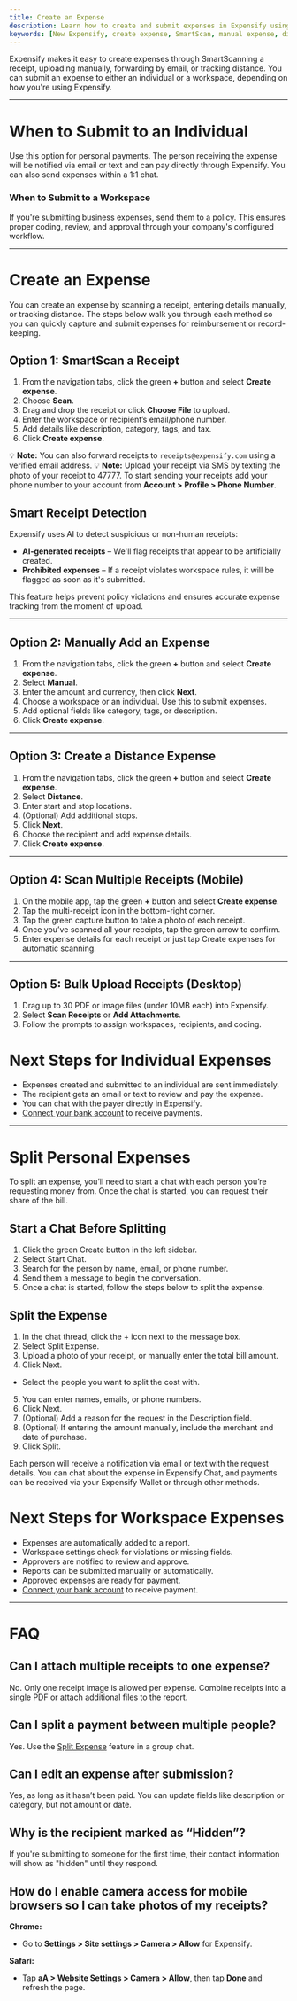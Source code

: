 ```yaml
---
title: Create an Expense
description: Learn how to create and submit expenses in Expensify using SmartScan, manual entry, or distance tracking.
keywords: [New Expensify, create expense, SmartScan, manual expense, distance expense, submit expense, expense report, New Expensify]
---
```



Expensify makes it easy to create expenses through SmartScanning a receipt, uploading manually, forwarding by email, or tracking distance. You can submit an expense to either an individual or a workspace, depending on how you're using Expensify.

---

# When to Submit to an Individual

Use this option for personal payments. The person receiving the expense will be notified via email or text and can pay directly through Expensify. You can also send expenses within a 1:1 chat.

### When to Submit to a Workspace

If you're submitting business expenses, send them to a policy. This ensures proper coding, review, and approval through your company's configured workflow.

---

# Create an Expense

You can create an expense by scanning a receipt, entering details manually, or tracking distance. The steps below walk you through each method so you can quickly capture and submit expenses for reimbursement or record-keeping.

## Option 1: SmartScan a Receipt

1. From the navigation tabs, click the green **+** button and select **Create expense**.
2. Choose **Scan**.
3. Drag and drop the receipt or click **Choose File** to upload.
4. Enter the workspace or recipient’s email/phone number.
5. Add details like description, category, tags, and tax.
6. Click **Create expense**.

💡 **Note:** You can also forward receipts to `receipts@expensify.com` using a verified email address.
💡 **Note:** Upload your receipt via SMS by texting the photo of your receipt to 47777. To start sending your receipts add your phone number to your account from **Account > Profile > Phone Number**.

## Smart Receipt Detection

Expensify uses AI to detect suspicious or non-human receipts:

- **AI-generated receipts** – We'll flag receipts that appear to be artificially created.
- **Prohibited expenses** – If a receipt violates workspace rules, it will be flagged as soon as it's submitted.

This feature helps prevent policy violations and ensures accurate expense tracking from the moment of upload.

---

## Option 2: Manually Add an Expense

1. From the navigation tabs, click the green **+** button and select **Create expense**.
2. Select **Manual**.
3. Enter the amount and currency, then click **Next**.
4. Choose a workspace or an individual. Use this to submit expenses.
5. Add optional fields like category, tags, or description.
6. Click **Create expense**.

---

## Option 3: Create a Distance Expense

1. From the navigation tabs, click the green **+** button and select **Create expense**.
2. Select **Distance**.
3. Enter start and stop locations.
4. (Optional) Add additional stops.
5. Click **Next**.
6. Choose the recipient and add expense details.
7. Click **Create expense**.

---

## Option 4: Scan Multiple Receipts (Mobile)

1. On the mobile app, tap the green **+** button and select **Create expense**.
2. Tap the multi-receipt icon in the bottom-right corner.
3. Tap the green capture button to take a photo of each receipt.
5. Once you’ve scanned all your receipts, tap the green arrow to confirm.
6. Enter expense details for each receipt or just tap Create expenses for automatic scanning.

---

## Option 5: Bulk Upload Receipts (Desktop)

1. Drag up to 30 PDF or image files (under 10MB each) into Expensify.
2. Select **Scan Receipts** or **Add Attachments**.
3. Follow the prompts to assign workspaces, recipients, and coding.

# Next Steps for Individual Expenses

- Expenses created and submitted to an individual are sent immediately.
- The recipient gets an email or text to review and pay the expense.
- You can chat with the payer directly in Expensify.
- [Connect your bank account](https://help.expensify.com/articles/new-expensify/expenses-and-payments/Connect-a-Personal-Bank-Account) to receive payments.

---

# Split Personal Expenses

To split an expense, you’ll need to start a chat with each person you’re requesting money from. Once the chat is started, you can request their share of the bill.

## Start a Chat Before Splitting

1. Click the green Create button in the left sidebar.
2. Select Start Chat.
3. Search for the person by name, email, or phone number.
4. Send them a message to begin the conversation.
5. Once a chat is started, follow the steps below to split the expense.

## Split the Expense

1. In the chat thread, click the + icon next to the message box.
2. Select Split Expense.
3. Upload a photo of your receipt, or manually enter the total bill amount.
4. Click Next.
- Select the people you want to split the cost with.
5. You can enter names, emails, or phone numbers.
6. Click Next.
7. (Optional) Add a reason for the request in the Description field.
8. (Optional) If entering the amount manually, include the merchant and date of purchase.
9. Click Split.

Each person will receive a notification via email or text with the request details. You can chat about the expense in Expensify Chat, and payments can be received via your Expensify Wallet or through other methods.

# Next Steps for Workspace Expenses

- Expenses are automatically added to a report.
- Workspace settings check for violations or missing fields.
- Approvers are notified to review and approve.
- Reports can be submitted manually or automatically.
- Approved expenses are ready for payment.
- [Connect your bank account](https://help.expensify.com/articles/new-expensify/expenses-and-payments/Connect-a-Personal-Bank-Account) to receive payment.

---

# FAQ

## Can I attach multiple receipts to one expense?

No. Only one receipt image is allowed per expense. Combine receipts into a single PDF or attach additional files to the report.

## Can I split a payment between multiple people?

Yes. Use the [Split Expense](https://help.expensify.com/articles/new-expensify/expenses-and-payments/Split-an-expense) feature in a group chat.

## Can I edit an expense after submission?

Yes, as long as it hasn’t been paid. You can update fields like description or category, but not amount or date.

## Why is the recipient marked as “Hidden”?

If you're submitting to someone for the first time, their contact information will show as "hidden" until they respond.

## How do I enable camera access for mobile browsers so I can take photos of my receipts?

**Chrome:**
- Go to **Settings > Site settings > Camera > Allow** for Expensify.

**Safari:**
- Tap **aA > Website Settings > Camera > Allow**, then tap **Done** and refresh the page.

